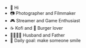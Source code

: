 - 👋 Hi
- 📷 Photographer and Filmmaker
- 🎮 Streamer and Game Enthusiast
- ☕ Kofi and 🍔 Burger lover
- 👨‍👩‍👧‍👦 Husband and Father
- 💜 Daily goal: make someone smile

<!---
raulpop8/raulpop8 is a ✨ special ✨ repository because its `README.md` (this file) appears on your GitHub profile.
You can click the Preview link to take a look at your changes.
--->
